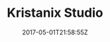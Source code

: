 ---
title: "Kristanix Studio"
site_link: "https://www.kristanix.com/"
description: "Kristanix Games for iPhone, iPad, Android, Mac, Windows and more!"
location: "Lier"
active: true
active_from: "2008-01-01"
active_to: ""
tags: []
date: "2017-05-01T21:58:55Z"
---